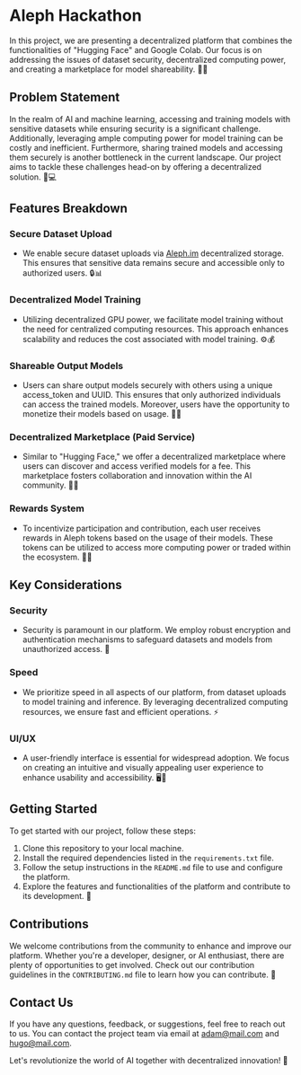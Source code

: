 # Aleph Hackathon

In this project, we are presenting a decentralized platform that combines the functionalities of "Hugging Face" and Google Colab. Our focus is on addressing the issues of dataset security, decentralized computing power, and creating a marketplace for model shareability. 🤖💡

## Problem Statement

In the realm of AI and machine learning, accessing and training models with sensitive datasets while ensuring security is a significant challenge. Additionally, leveraging ample computing power for model training can be costly and inefficient. Furthermore, sharing trained models and accessing them securely is another bottleneck in the current landscape. Our project aims to tackle these challenges head-on by offering a decentralized solution. 🔐💻

## Features Breakdown

### Secure Dataset Upload
- We enable secure dataset uploads via [Aleph.im](http://aleph.im) decentralized storage. This ensures that sensitive data remains secure and accessible only to authorized users. 🔒📊

### Decentralized Model Training
- Utilizing decentralized GPU power, we facilitate model training without the need for centralized computing resources. This approach enhances scalability and reduces the cost associated with model training. ⚙️💰

### Shareable Output Models
- Users can share output models securely with others using a unique access_token and UUID. This ensures that only authorized individuals can access the trained models. Moreover, users have the opportunity to monetize their models based on usage. 🤝💼

### Decentralized Marketplace (Paid Service)
- Similar to "Hugging Face," we offer a decentralized marketplace where users can discover and access verified models for a fee. This marketplace fosters collaboration and innovation within the AI community. 💱🌐

### Rewards System
- To incentivize participation and contribution, each user receives rewards in Aleph tokens based on the usage of their models. These tokens can be utilized to access more computing power or traded within the ecosystem. 🎁💸

## Key Considerations

### Security
- Security is paramount in our platform. We employ robust encryption and authentication mechanisms to safeguard datasets and models from unauthorized access. 🔐

### Speed
- We prioritize speed in all aspects of our platform, from dataset uploads to model training and inference. By leveraging decentralized computing resources, we ensure fast and efficient operations. ⚡

### UI/UX
- A user-friendly interface is essential for widespread adoption. We focus on creating an intuitive and visually appealing user experience to enhance usability and accessibility. 🖥️🎨

## Getting Started

To get started with our project, follow these steps:
1. Clone this repository to your local machine.
2. Install the required dependencies listed in the `requirements.txt` file.
3. Follow the setup instructions in the `README.md` file to use and configure the platform.
4. Explore the features and functionalities of the platform and contribute to its development. 🚀

## Contributions

We welcome contributions from the community to enhance and improve our platform. Whether you're a developer, designer, or AI enthusiast, there are plenty of opportunities to get involved. Check out our contribution guidelines in the `CONTRIBUTING.md` file to learn how you can contribute. 🤝

## Contact Us

If you have any questions, feedback, or suggestions, feel free to reach out to us. You can contact the project team via email at [adam@mail.com](zouhairiiadam@gmail.com) and [hugo@mail.com](mailhugo).

Let's revolutionize the world of AI together with decentralized innovation! 🚀

